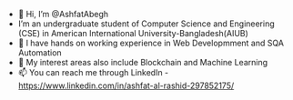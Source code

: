 - 👋 Hi, I’m @AshfatAbegh
-    I’m an undergraduate student of Computer Science and Engineering (CSE) in 
     American International University-Bangladesh(AIUB)
- 🌱 I have hands on working experience in Web Developmment and SQA Automation 
- 💞️ My interest areas also include Blockchain and Machine Learning  
- 📫 You can reach me through LinkedIn - https://www.linkedin.com/in/ashfat-al-rashid-297852175/

<!---
AshfatAbegh/AshfatAbegh is a ✨ special ✨ repository because its `README.md` (this file) appears on your GitHub profile.
You can click the Preview link to take a look at your changes.
--->

